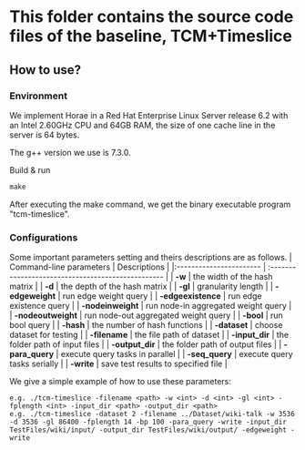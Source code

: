 # This folder contains the source code files of the baseline, TCM+Timeslice

## How to use?
### Environment
We implement Horae in a Red Hat Enterprise Linux Server release 6.2 with an Intel 2.60GHz CPU and 64GB RAM, the size of one cache line in the server is 64 bytes. 

The g++ version we use is 7.3.0.

Build & run

```txt
make
```
After executing the make command, we get the binary executable program "tcm-timeslice".

### Configurations
Some important parameters setting and theirs descriptions are as follows.
| Command-line parameters | Descriptions                                       |
|:----------------------- | :------------------------------------------------- |
| **-w**                  | the width of the hash matrix                       |
| **-d**                  | the depth of the hash matrix                       |
| **-gl**                 | granularity length                                 |
| **-edgeweight**         | run edge weight query                              |
| **-edgeexistence**      | run edge existence query                           |
| **-nodeinweight**       | run node-in aggregated weight query                |
| **-nodeoutweight**      | run node-out aggregated weight query               |
| **-bool**               | run bool query                                     |
| **-hash**               | the number of hash functions                       |
| **-dataset**            | choose dataset for testing                         |
| **-filename**           | the file path of dataset                           |
| **-input_dir**          | the folder path of input files                     |
| **-output_dir**         | the folder path of output files                    |
| **-para_query**         | execute query tasks in parallel                    |
| **-seq_query**          | execute query tasks serially                       |
| **-write**              | save test results to specified file                |


We give a simple example of how to use these parameters:
``` code
e.g. ./tcm-timeslice -filename <path> -w <int> -d <int> -gl <int> -fplength <int> -input_dir <path> -output_dir <path>
e.g. ./tcm-timeslice -dataset 2 -filename ../Dataset/wiki-talk -w 3536 -d 3536 -gl 86400 -fplength 14 -bp 100 -para_query -write -input_dir TestFiles/wiki/input/ -output_dir TestFiles/wiki/output/ -edgeweight -write 
```